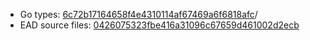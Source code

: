* Go types: [6c72b17164658f4e4310114af67469a6f6818afc](https://github.com/NYULibraries/dlts-finding-aids-ead-go-packages/commit/6c72b17164658f4e4310114af67469a6f6818afc)/
* EAD source files: [0426075323fbe416a31096c67659d461002d2ecb](https://github.com/NYULibraries/dlts-finding-aids-ead-sample-set-1/commit/0426075323fbe416a31096c67659d461002d2ecb)
